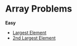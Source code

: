 # Array Problems
**Easy**
* [Largest Element](https://github.com/kumaranil3921/ds-and-algos/blob/main/Array/Easy/LargestElement/largestElement.js)
* [2nd  Largest Element](https://github.com/kumaranil3921/ds-and-algos/blob/main/Array/Easy/SecondLargestElement/secondLargestElement.js)